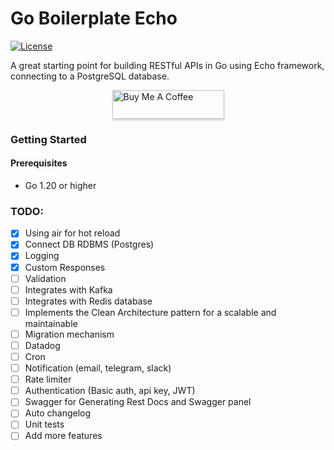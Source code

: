 # Go Boilerplate Echo

[![License](https://img.shields.io/badge/License-MIT-blue.svg)](https://github.com/ferdhika31/go-app/blob/main/LICENSE)

A great starting point for building RESTful APIs in Go using Echo framework, connecting to a PostgreSQL database.

<div style="display: flex; justify-content: center;">
    <a href="https://www.buymeacoffee.com/dika" target="_blank">
        <img src="https://www.buymeacoffee.com/assets/img/custom_images/orange_img.png" alt="Buy Me A Coffee" style="height: 46px !important;width: 179px !important;box-shadow: 0px 3px 2px 0px rgba(190, 190, 190, 0.5) !important;-webkit-box-shadow: 0px 3px 2px 0px rgba(190, 190, 190, 0.5) !important;">
    </a>
</div>

### Getting Started
#### Prerequisites
- Go 1.20 or higher

### TODO:
- [x] Using air for hot reload
- [x] Connect DB RDBMS (Postgres)
- [x] Logging
- [x] Custom Responses
- [ ] Validation
- [ ] Integrates with Kafka
- [ ] Integrates with Redis database
- [ ] Implements the Clean Architecture pattern for a scalable and maintainable
- [ ] Migration mechanism
- [ ] Datadog
- [ ] Cron
- [ ] Notification (email, telegram, slack)
- [ ] Rate limiter
- [ ] Authentication (Basic auth, api key, JWT)
- [ ] Swagger for Generating Rest Docs and Swagger panel
- [ ] Auto changelog
- [ ] Unit tests
- [ ] Add more features
